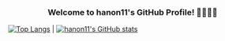 <h3 align="center">Welcome to hanon11's GitHub Profile! 👋👩🏻‍💻</h3>

[![Top Langs](https://github-readme-stats.vercel.app/api/top-langs/?username=hanon11&layout=compact&theme=dark)](https://github.com/anuraghazra/github-readme-stats) | [![hanon11's GitHub stats](https://github-readme-stats.vercel.app/api?username=hanon11)](https://github.com/anuraghazra/github-readme-stats)


<!--
**hanon11/hanon11** is a ✨ _special_ ✨ repository because its `README.md` (this file) appears on your GitHub profile.

Here are some ideas to get you started:

- 🔭 I’m currently working on ...
- 🌱 I’m currently learning ...
- 👯 I’m looking to collaborate on ...
- 🤔 I’m looking for help with ...
- 💬 Ask me about ...
- 📫 How to reach me: ...
- 😄 Pronouns: ...
- ⚡ Fun fact: ...
-->
